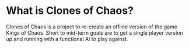 # What is Clones of Chaos?
Clones of Chaos is a project to re-create an offline version of the game Kings of Chaos. Short to 
mid-term goals are to get a single player version up and running with a functional AI to play against.
